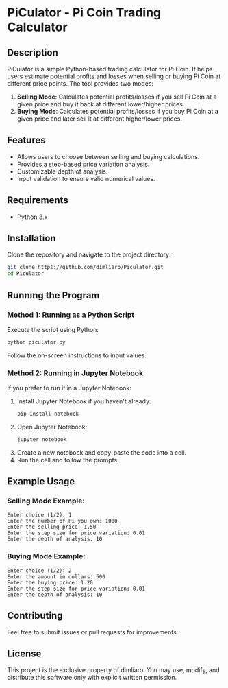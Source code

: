 # PiCulator - Pi Coin Trading Calculator

## Description
PiCulator is a simple Python-based trading calculator for Pi Coin. It helps users estimate potential profits and losses when selling or buying Pi Coin at different price points. The tool provides two modes:

1. **Selling Mode**: Calculates potential profits/losses if you sell Pi Coin at a given price and buy it back at different lower/higher prices.
2. **Buying Mode**: Calculates potential profits/losses if you buy Pi Coin at a given price and later sell it at different higher/lower prices.

## Features
- Allows users to choose between selling and buying calculations.
- Provides a step-based price variation analysis.
- Customizable depth of analysis.
- Input validation to ensure valid numerical values.

## Requirements
- Python 3.x

## Installation
Clone the repository and navigate to the project directory:
```bash
git clone https://github.com/dimliaro/Piculator.git
cd Piculator
```

## Running the Program
### Method 1: Running as a Python Script
Execute the script using Python:
```bash
python piculator.py
```
Follow the on-screen instructions to input values.

### Method 2: Running in Jupyter Notebook
If you prefer to run it in a Jupyter Notebook:
1. Install Jupyter Notebook if you haven't already:
   ```bash
   pip install notebook
   ```
2. Open Jupyter Notebook:
   ```bash
   jupyter notebook
   ```
3. Create a new notebook and copy-paste the code into a cell.
4. Run the cell and follow the prompts.

## Example Usage
### Selling Mode Example:
```
Enter choice (1/2): 1
Enter the number of Pi you own: 1000
Enter the selling price: 1.50
Enter the step size for price variation: 0.01
Enter the depth of analysis: 10
```

### Buying Mode Example:
```
Enter choice (1/2): 2
Enter the amount in dollars: 500
Enter the buying price: 1.20
Enter the step size for price variation: 0.01
Enter the depth of analysis: 10
```

## Contributing
Feel free to submit issues or pull requests for improvements.
## License
This project is the exclusive property of dimliaro. You may use, modify, and distribute this software only with explicit written permission.

